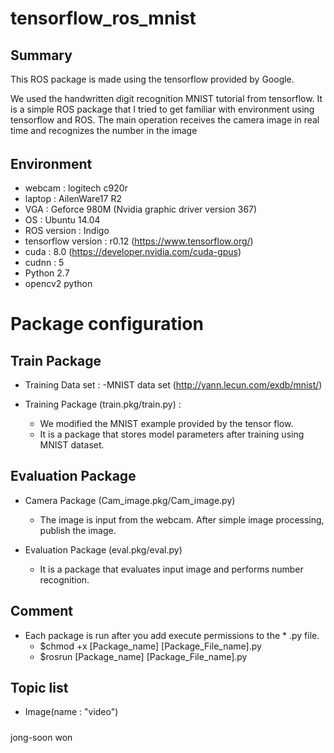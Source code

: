# tensorflow_ros_mnist
## Summary
This ROS package is made using the tensorflow provided by Google.

We used the handwritten digit recognition MNIST tutorial from tensorflow. 
It is a simple ROS package that I tried to get familiar with environment using tensorflow and ROS.
The main operation receives the camera image in real time and recognizes the number in the image

######
## Environment
- webcam : logitech c920r 
- laptop : AilenWare17 R2
- VGA : Geforce 980M (Nvidia graphic driver version 367)
- OS : Ubuntu 14.04
- ROS version : Indigo
- tensorflow version : r0.12 (https://www.tensorflow.org/)
- cuda : 8.0                 (https://developer.nvidia.com/cuda-gpus)
- cudnn : 5
- Python 2.7
- opencv2 python

#####

# Package configuration 
## Train Package
 - Training Data set :
    -MNIST data set (http://yann.lecun.com/exdb/mnist/)    
    
 - Training Package (train.pkg/train.py) :
    - We modified the MNIST example provided by the tensor flow. 
    - It is a package that stores model parameters after training using MNIST dataset.

 
## Evaluation Package
 - Camera Package (Cam_image.pkg/Cam_image.py)
    - The image is input from the webcam. After simple image processing, publish the image.
    
 - Evaluation Package (eval.pkg/eval.py)
    - It is a package that evaluates input image and performs number recognition.
    
## Comment 
 - Each package is run after you add execute permissions to the * .py file.
    - $chmod +x [Package_name] [Package_File_name].py
    - $rosrun [Package_name] [Package_File_name].py
 
## Topic list
  - Image(name : "video")
  
#####

jong-soon won 
